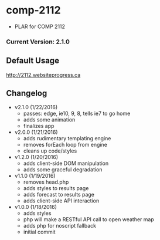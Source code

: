 # comp-2112
- PLAR for COMP 2112

### Current Version: 2.1.0

## Default Usage
http://2112.websiteprogress.ca

## Changelog
- v2.1.0 (1/22/2016)
	- passes: edge, ie10, 9, 8, tells ie7 to go home
	- adds some animation
	- finalizes app
- v2.0.0 (1/21/2016)
	- adds rudimentary templating engine
	- removes forEach loop from engine
	- cleans up code/styles
- v1.2.0 (1/20/2016)
	- adds client-side DOM manipulation
	- adds some graceful degradation 
- v1.1.0 (1/19/2016)
	- removes head.php
	- adds styles to results page
	- adds forecast to results page
	- adds client-side API interaction
- v1.0.0 (1/18/2016)
	- adds styles
	- php will make a RESTful API call to open weather map 
	- adds php for noscript fallback
	- initial commit

